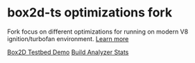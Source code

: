 # box2d-ts optimizations fork

Fork focus on different optimizations for running on modern V8 ignition/turbofan environment. [Learn more](./FORK.md)

[Box2D Testbed Demo](https://highduck.github.io/box2d.ts/demo)
[Build Analyzer Stats](https://highduck.github.io/box2d.ts/demo/stats.html)
